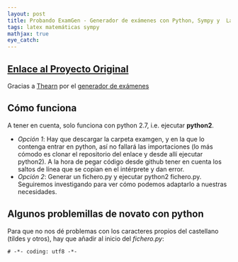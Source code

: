 ```yaml
---
layout: post
title: Probando ExamGen - Generador de exámenes con Python, Sympy y  LaTeX  (\( \LaTeX \))
tags: latex matemáticas sympy
mathjax: true
eye_catch: 
---
```


## [Enlace al Proyecto Original](https://github.com/thearn/examgen)

Gracias a [Thearn](https://github.com/thearn) por el [generador de exámenes](https://github.com/thearn/examgen)

## Cómo funciona
A tener en cuenta, solo funciona con python 2.7, i.e. ejecutar **python2**. 

  * *Opción 1*: Hay que descargar la carpeta examgen, y en la que lo contenga entrar en python, así no fallará las importaciones (lo más cómodo es clonar el repositorio del enlace y desde allí ejecutar python2). A la hora de pegar código desde github tener en cuenta los saltos de línea que se copian en el intérprete y dan error. 
  * *Opción 2*: Generar un fichero.py y ejecutar python2 fichero.py. Seguiremos investigando para ver cómo podemos adaptarlo a nuestras necesidades. 
  
## Algunos problemillas de novato con python

Para que no nos dé problemas con los caracteres propios del castellano (tildes y otros), hay que añadir al inicio del *fichero.py*:

```
# -*- coding: utf8 -*-
```
